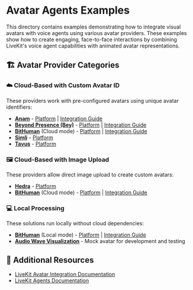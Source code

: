 # Avatar Agents Examples

This directory contains examples demonstrating how to integrate visual avatars with voice agents using various avatar providers. These examples show how to create engaging, face-to-face interactions by combining LiveKit's voice agent capabilities with animated avatar representations.

## 🏗️ Avatar Provider Categories

### ☁️ Cloud-Based with Custom Avatar ID

These providers work with pre-configured avatars using unique avatar identifiers:

- **[Anam](./anam/)** - [Platform](https://anam.ai/) | [Integration Guide](https://docs.anam.ai/third-party-integrations/livekit)
- **[Beyond Presence (Bey)](./bey/)** - [Platform](https://bey.dev/) | [Integration Guide](https://docs.bey.dev/integration/livekit)
- **[BitHuman](./bithuman/)** (Cloud mode) - [Platform](https://bithuman.ai/) | [Integration Guide](https://sdk.docs.bithuman.ai/#/preview/livekit-cloud-plugin)
- **[Simli](./simli/)** - [Platform](https://app.simli.com/)
- **[Tavus](./tavus/)** - [Platform](https://www.tavus.io/)

### 🖼️ Cloud-Based with Image Upload

These providers allow direct image upload to create custom avatars:

- **[Hedra](./hedra/)** - [Platform](https://www.hedra.com/)
- **[BitHuman](./bithuman/)** (Cloud mode) - [Platform](https://bithuman.ai/) | [Integration Guide](https://sdk.docs.bithuman.ai/#/preview/livekit-cloud-plugin)

### 💻 Local Processing

These solutions run locally without cloud dependencies:

- **[BitHuman](./bithuman/)** (Local mode) - [Platform](https://bithuman.ai/) | [Integration Guide](https://sdk.docs.bithuman.ai/#/preview/livekit-cloud-plugin)
- **[Audio Wave Visualization](./audio_wave/)** - Mock avatar for development and testing


## 📖 Additional Resources

- [LiveKit Avatar Integration Documentation](https://docs.livekit.io/agents/integrations/avatar/)
- [LiveKit Agents Documentation](https://docs.livekit.io/agents/)
